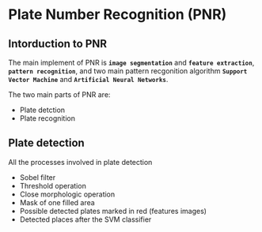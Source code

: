 # Plate Number Recognition (PNR)
## Intorduction to PNR
The main implement of PNR is __`image segmentation`__ and __`feature extraction`__, **`pattern recognition`**, and two main pattern 
recgonition algorithm **`Support Vector Machine`** and 
**`Artificial Neural Networks`**.

The two main parts of PNR are: 
* Plate detction
* Plate recognition


## Plate detection
All the processes involved in plate detection
* Sobel filter
* Threshold operation
* Close morphologic operation
* Mask of one filled area
* Possible detected plates marked in red (features images)
* Detected places after the SVM classifier
